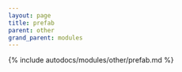 ```yaml
---
layout: page
title: prefab
parent: other
grand_parent: modules
---
```


{% include autodocs/modules/other/prefab.md %}
